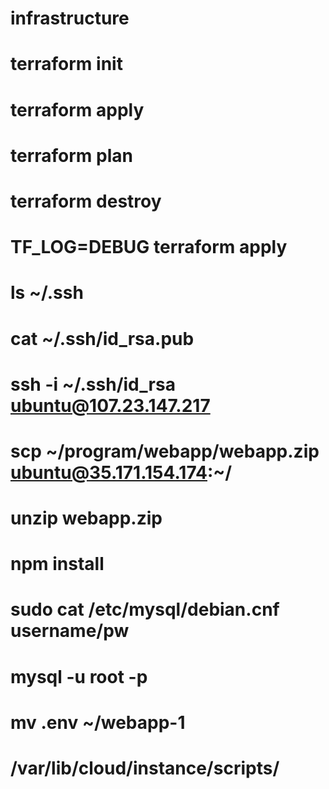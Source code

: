 # infrastructure
# terraform init
# terraform apply
# terraform plan
# terraform destroy
# TF_LOG=DEBUG terraform apply

# ls ~/.ssh
# cat ~/.ssh/id_rsa.pub
# ssh -i ~/.ssh/id_rsa ubuntu@107.23.147.217
# scp ~/program/webapp/webapp.zip ubuntu@35.171.154.174:~/
# unzip webapp.zip
# npm install

# sudo cat /etc/mysql/debian.cnf     username/pw
# mysql -u root -p



# mv .env ~/webapp-1
# /var/lib/cloud/instance/scripts/